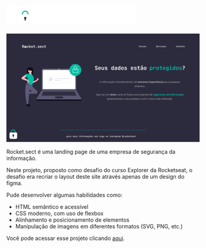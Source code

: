 # <img src="./images/logo.svg" />

<img src="./images/imgparagithub.jpg" />

Rocket.sect é uma landing page de uma empresa de segurança da informação.

Neste projeto, proposto como desafio do curso Explorer da Rocketseat, o desafio era recriar o layout deste site através apenas de um design do figma.

Pude desenvolver algumas habilidades como:

<ul>
  <li>HTML semântico e acessível</li>
  <li>CSS moderno, com uso de flexbox</li>
  <li>Alinhamento e posicionamento de elementos</li>
  <li>Manipulação de imagens em diferentes formatos (SVG, PNG, etc.)</li>
</ul>

Você pode acessar esse projeto clicando <a href="#">aqui</a>.
